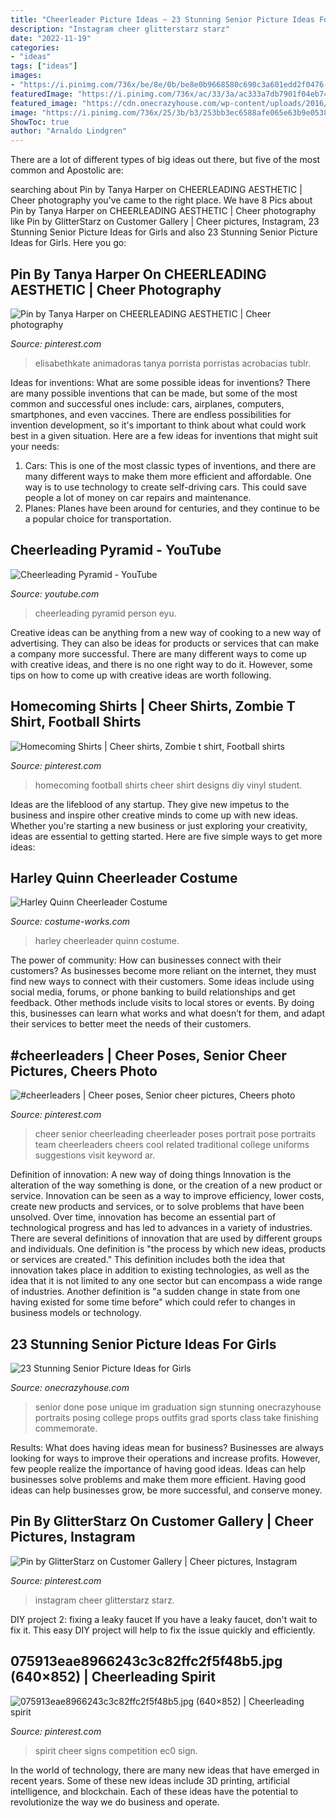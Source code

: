 ```yaml
---
title: "Cheerleader Picture Ideas ~ 23 Stunning Senior Picture Ideas For Girls"
description: "Instagram cheer glitterstarz starz"
date: "2022-11-19"
categories:
- "ideas"
tags: ["ideas"]
images:
- "https://i.pinimg.com/736x/be/8e/0b/be8e0b9668580c690c3a601edd2f0476--cheer-shirts-football-shirts.jpg"
featuredImage: "https://i.pinimg.com/736x/ac/33/3a/ac333a7db7901f04eb74cd93622ccd2c.jpg"
featured_image: "https://cdn.onecrazyhouse.com/wp-content/uploads/2016/08/im-done-pose-682x1024.jpg"
image: "https://i.pinimg.com/736x/25/3b/b3/253bb3ec6588afe065e63b9e0538147e.jpg"
ShowToc: true
author: "Arnaldo Lindgren"
---
```



There are a lot of different types of big ideas out there, but five of the most common and Apostolic are: 

	

		
searching about Pin by Tanya Harper on CHEERLEADING AESTHETIC | Cheer photography you've came to the right place. We have 8 Pics about Pin by Tanya Harper on CHEERLEADING AESTHETIC | Cheer photography like Pin by GlitterStarz on Customer Gallery | Cheer pictures, Instagram, 23 Stunning Senior Picture Ideas for Girls and also 23 Stunning Senior Picture Ideas for Girls. Here you go:
		
    
## Pin By Tanya Harper On CHEERLEADING AESTHETIC | Cheer Photography

<img loading=lazy src="https://i.pinimg.com/736x/68/26/eb/6826eb6910ed166fb4bb632ca5d39e12.jpg" onerror="this.onerror=null;this.src='https://tse4.mm.bing.net/th?id=OIP.3pMSC5KFWsfhGjWZmQzAiwHaE8&amp;pid=15.1';" alt="Pin by Tanya Harper on CHEERLEADING AESTHETIC | Cheer photography">

_Source: pinterest.com_

>elisabethkate animadoras tanya porrista porristas acrobacias tublr. 

	

Ideas for inventions: What are some possible ideas for inventions?
There are many possible inventions that can be made, but some of the most common and successful ones include: cars, airplanes, computers, smartphones, and even vaccines. There are endless possibilities for invention development, so it's important to think about what could work best in a given situation. Here are a few ideas for inventions that might suit your needs: 
1. Cars: This is one of the most classic types of inventions, and there are many different ways to make them more efficient and affordable. One way is to use technology to create self-driving cars. This could save people a lot of money on car repairs and maintenance. 
2. Planes: Planes have been around for centuries, and they continue to be a popular choice for transportation.

    
## Cheerleading Pyramid - YouTube

<img loading=lazy src="http://i.ytimg.com/vi/Eyu-OgIQ6d8/hqdefault.jpg" onerror="this.onerror=null;this.src='https://tse2.mm.bing.net/th?id=OIP.zaQnwrpJ-4eIh8I6l_tq0wHaFj&amp;pid=15.1';" alt="Cheerleading Pyramid - YouTube">

_Source: youtube.com_

>cheerleading pyramid person eyu. 

	

Creative ideas can be anything from a new way of cooking to a new way of advertising. They can also be ideas for products or services that can make a company more successful. There are many different ways to come up with creative ideas, and there is no one right way to do it. However, some tips on how to come up with creative ideas are worth following.

    
## Homecoming Shirts | Cheer Shirts, Zombie T Shirt, Football Shirts

<img loading=lazy src="https://i.pinimg.com/736x/be/8e/0b/be8e0b9668580c690c3a601edd2f0476--cheer-shirts-football-shirts.jpg" onerror="this.onerror=null;this.src='https://tse4.mm.bing.net/th?id=OIP.5E6DUC-VnqWsAbPE4kjEywHaJ3&amp;pid=15.1';" alt="Homecoming Shirts | Cheer shirts, Zombie t shirt, Football shirts">

_Source: pinterest.com_

>homecoming football shirts cheer shirt designs diy vinyl student. 

	

Ideas are the lifeblood of any startup. They give new impetus to the business and inspire other creative minds to come up with new ideas. Whether you're starting a new business or just exploring your creativity, ideas are essential to getting started. Here are five simple ways to get more ideas: 

    
## Harley Quinn Cheerleader Costume

<img loading=lazy src="https://photos.costume-works.com/full/harley_quinn_cheerleader.jpg" onerror="this.onerror=null;this.src='https://tse4.mm.bing.net/th?id=OIP.qpbG78tnC6zGOec73UA69wHaNK&amp;pid=15.1';" alt="Harley Quinn Cheerleader Costume">

_Source: costume-works.com_

>harley cheerleader quinn costume. 

	

The power of community: How can businesses connect with their customers?
As businesses become more reliant on the internet, they must find new ways to connect with their customers. Some ideas include using social media, forums, or phone banking to build relationships and get feedback. Other methods include visits to local stores or events. By doing this, businesses can learn what works and what doesn’t for them, and adapt their services to better meet the needs of their customers.

    
## #cheerleaders | Cheer Poses, Senior Cheer Pictures, Cheers Photo

<img loading=lazy src="https://i.pinimg.com/736x/61/74/2b/61742bf328499225916df6a5f2f71b8f.jpg" onerror="this.onerror=null;this.src='https://tse1.mm.bing.net/th?id=OIP.y10Bb7ZBhilqgcTqxjXQ4gHaLH&amp;pid=15.1';" alt="#cheerleaders | Cheer poses, Senior cheer pictures, Cheers photo">

_Source: pinterest.com_

>cheer senior cheerleading cheerleader poses portrait pose portraits team cheerleaders cheers cool related traditional college uniforms suggestions visit keyword ar. 

	

Definition of innovation: A new way of doing things
Innovation is the alteration of the way something is done, or the creation of a new product or service. Innovation can be seen as a way to improve efficiency, lower costs, create new products and services, or to solve problems that have been unsolved. Over time, innovation has become an essential part of technological progress and has led to advances in a variety of industries.
There are several definitions of innovation that are used by different groups and individuals. One definition is "the process by which new ideas, products or services are created." This definition includes both the idea that innovation takes place in addition to existing technologies, as well as the idea that it is not limited to any one sector but can encompass a wide range of industries. Another definition is "a sudden change in state from one having existed for some time before" which could refer to changes in business models or technology.

    
## 23 Stunning Senior Picture Ideas For Girls

<img loading=lazy src="https://cdn.onecrazyhouse.com/wp-content/uploads/2016/08/im-done-pose-682x1024.jpg" onerror="this.onerror=null;this.src='https://tse3.mm.bing.net/th?id=OIP.SXjYwQxXzHOD-qKXEz1M_AHaLH&amp;pid=15.1';" alt="23 Stunning Senior Picture Ideas for Girls">

_Source: onecrazyhouse.com_

>senior done pose unique im graduation sign stunning onecrazyhouse portraits posing college props outfits grad sports class take finishing commemorate. 

	

Results: What does having ideas mean for business?
Businesses are always looking for ways to improve their operations and increase profits. However, few people realize the importance of having good ideas. Ideas can help businesses solve problems and make them more efficient. Having good ideas can help businesses grow, be more successful, and conserve money.

    
## Pin By GlitterStarz On Customer Gallery | Cheer Pictures, Instagram

<img loading=lazy src="https://i.pinimg.com/736x/ac/33/3a/ac333a7db7901f04eb74cd93622ccd2c.jpg" onerror="this.onerror=null;this.src='https://tse3.mm.bing.net/th?id=OIP.buuJT-WUivVGhIiLLv9nxgHaHa&amp;pid=15.1';" alt="Pin by GlitterStarz on Customer Gallery | Cheer pictures, Instagram">

_Source: pinterest.com_

>instagram cheer glitterstarz starz. 

	

DIY project 2: fixing a leaky faucet
If you have a leaky faucet, don't wait to fix it. This easy DIY project will help to fix the issue quickly and efficiently.

    
## 075913eae8966243c3c82ffc2f5f48b5.jpg (640×852) | Cheerleading Spirit

<img loading=lazy src="https://i.pinimg.com/736x/25/3b/b3/253bb3ec6588afe065e63b9e0538147e.jpg" onerror="this.onerror=null;this.src='https://tse4.mm.bing.net/th?id=OIP.CSJ869N04tYhKGwbEGHxXgHaJ3&amp;pid=15.1';" alt="075913eae8966243c3c82ffc2f5f48b5.jpg (640×852) | Cheerleading spirit">

_Source: pinterest.com_

>spirit cheer signs competition ec0 sign. 

	

In the world of technology, there are many new ideas that have emerged in recent years. Some of these new ideas include 3D printing, artificial intelligence, and blockchain. Each of these ideas have the potential to revolutionize the way we do business and operate.

